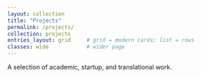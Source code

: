 ```yaml
---
layout: collection
title: "Projects"
permalink: /projects/
collection: projects
entries_layout: grid     # grid = modern cards; list = rows
classes: wide            # wider page
---
```


A selection of academic, startup, and translational work.
